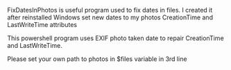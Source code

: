 FixDatesInPhotos is useful program used to fix dates in files.
I created it after reinstalled Windows set new dates to my photos CreationTime and LastWriteTime attributes

This powershell program uses EXIF photo taken date to repair CreationTime and LastWriteTime.

Please set your own path to photos in $files variable in 3rd line
